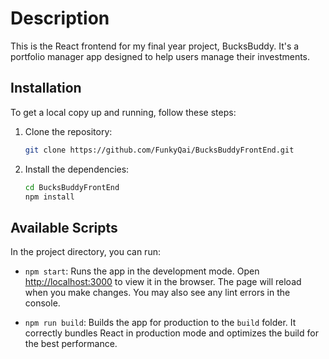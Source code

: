 # Description

This is the React frontend for my final year project, BucksBuddy. It's a portfolio manager app designed to help users manage their investments.


## Installation

To get a local copy up and running, follow these steps:

1. Clone the repository:
    ```bash
    git clone https://github.com/FunkyQai/BucksBuddyFrontEnd.git
    ```

2. Install the dependencies:
    ```bash
    cd BucksBuddyFrontEnd
    npm install
    ```

## Available Scripts

In the project directory, you can run:

- `npm start`: Runs the app in the development mode. Open [http://localhost:3000](http://localhost:3000) to view it in the browser. The page will reload when you make changes. You may also see any lint errors in the console.

- `npm run build`: Builds the app for production to the `build` folder. It correctly bundles React in production mode and optimizes the build for the best performance.

